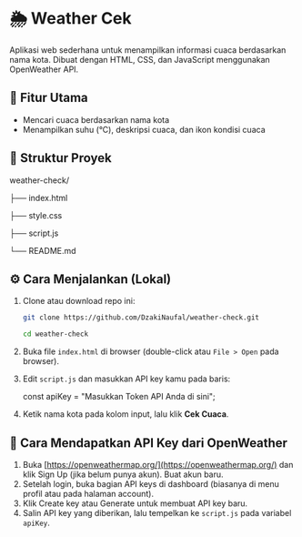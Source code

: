 # 🌦️ Weather Cek

Aplikasi web sederhana untuk menampilkan informasi cuaca berdasarkan nama kota.
Dibuat dengan HTML, CSS, dan JavaScript menggunakan OpenWeather API.



## 🧩 Fitur Utama


* Mencari cuaca berdasarkan nama kota
* Menampilkan suhu (°C), deskripsi cuaca, dan ikon kondisi cuaca



## 📁 Struktur Proyek


weather-check/

├── index.html

├── style.css

├── script.js

└── README.md



## ⚙️ Cara Menjalankan (Lokal)


1. Clone atau download repo ini:
   ```bash
   git clone https://github.com/DzakiNaufal/weather-check.git
   ```
   ```bash
   cd weather-check
   ```
3. Buka file `index.html` di browser (double-click atau `File > Open` pada browser).
4. Edit `script.js` dan masukkan API key kamu pada baris:

   const apiKey = "Masukkan Token API Anda di sini";
   
5. Ketik nama kota pada kolom input, lalu klik **Cek Cuaca**.



## 🔑 Cara Mendapatkan API Key dari OpenWeather


1. Buka [https://openweathermap.org/](https://openweathermap.org/) dan klik Sign Up (jika belum punya akun). Buat akun baru.
2. Setelah login, buka bagian API keys di dashboard (biasanya di menu profil atau pada halaman account).
3. Klik Create key atau Generate untuk membuat API key baru.
4. Salin API key yang diberikan, lalu tempelkan ke `script.js` pada variabel `apiKey`.




